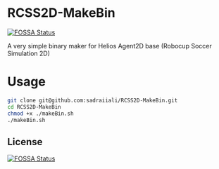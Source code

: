 # RCSS2D-MakeBin
[![FOSSA Status](https://app.fossa.io/api/projects/git%2Bgithub.com%2Fsadraiiali%2FRCSS2D-MakeBin.svg?type=shield)](https://app.fossa.io/projects/git%2Bgithub.com%2Fsadraiiali%2FRCSS2D-MakeBin?ref=badge_shield)

A very simple binary maker for Helios Agent2D base (Robocup Soccer Simulation 2D)

# Usage

```bash
git clone git@github.com:sadraiiali/RCSS2D-MakeBin.git
cd RCSS2D-MakeBin
chmod +x ./makeBin.sh
./makeBin.sh
```


## License
[![FOSSA Status](https://app.fossa.io/api/projects/git%2Bgithub.com%2Fsadraiiali%2FRCSS2D-MakeBin.svg?type=large)](https://app.fossa.io/projects/git%2Bgithub.com%2Fsadraiiali%2FRCSS2D-MakeBin?ref=badge_large)